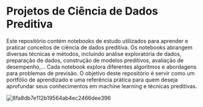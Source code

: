 # Projetos de Ciência de Dados Preditiva
Este repositório contém notebooks de estudo utilizados para aprender e praticar conceitos de ciência de dados preditiva. Os notebooks abrangem diversas técnicas e métodos, incluindo análise exploratória de dados, preparação de dados, construção de modelos preditivos, avaliação de desempenho,... Cada notebook explora diferentes algoritmos e abordagens para problemas de previsão.
O objetivo deste repositório é servir como um portfólio de aprendizado e uma referência prática para quem deseja aprofundar seus conhecimentos em machine learning e técnicas preditivas.

![8fa8db7e112b19564ab4ec2466dee396](https://github.com/user-attachments/assets/58e8e788-3aa1-4696-b173-66f9aa496754)
